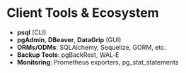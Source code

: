 # Client Tools & Ecosystem

- **psql** (CLI)
- **pgAdmin**, **DBeaver**, **DataGrip** (GUI)
- **ORMs/ODMs**: SQLAlchemy, Sequelize, GORM, etc.
- **Backup Tools**: pgBackRest, WAL‑E
- **Monitoring**: Prometheus exporters, pg_stat_statements